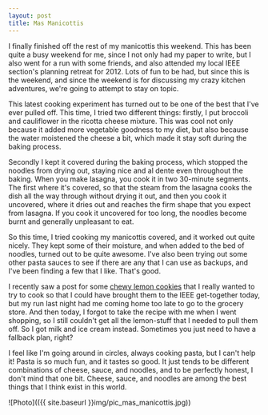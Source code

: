 ```yaml
---
layout: post
title: Mas Manicottis
---
```


I finally finished off the rest of my manicottis this weekend. This has been quite a busy weekend for me, since I not only had my paper to write, but I also went for a run with some friends, and also attended my local IEEE section's planning retreat for 2012. Lots of fun to be had, but since this is the weekend, and since the weekend is for discussing my crazy kitchen adventures, we're going to attempt to stay on topic.

This latest cooking experiment has turned out to be one of the best that I've ever pulled off. This time, I tried two different things: firstly, I put broccoli and cauliflower in the ricotta cheese mixture. This was cool not only because it added more vegetable goodness to my diet, but also because the water moistened the cheese a bit, which made it stay soft during the baking process.

Secondly I kept it covered during the baking process, which stopped the noodles from drying out, staying nice and al dente even throughout the baking. When you make lasagna, you cook it in two 30-minute segments. The first where it's covered, so that the steam from the lasagna cooks the dish all the way through without drying it out, and then you cook it uncovered, where it dries out and reaches the firm shape that you expect from lasagna. If you cook it uncovered for too long, the noodles become burnt and generally unpleasant to eat.

So this time, I tried cooking my manicottis covered, and it worked out quite nicely. They kept some of their moisture, and when added to the bed of noodles, turned out to be quite awesome. I've also been trying out some other pasta sauces to see if there are any that I can use as backups, and I've been finding a few that I like. That's good.

I recently saw a post for some <a href="http://www.howsweeteats.com/2011/11/chewy-lemon-cookies/">chewy lemon cookies</a> that I really wanted to try to cook so that I could have brought them to the IEEE get-together today, but my run last night had me coming home too late to go to the grocery store. And then today, I forgot to take the recipe with me when I went shopping, so I still couldn't get all the lemon-stuff that I needed to pull them off. So I got milk and ice cream instead. Sometimes you just need to have a fallback plan, right?

I feel like I'm going around in circles, always cooking pasta, but I can't help it! Pasta is so much fun, and it tastes so good. It just tends to be different combinations of cheese, sauce, and noodles, and to be perfectly honest, I don't mind that one bit. Cheese, sauce, and noodles are among the best things that I think exist in this world.

![Photo](({{ site.baseurl }}img/pic_mas_manicottis.jpg))

